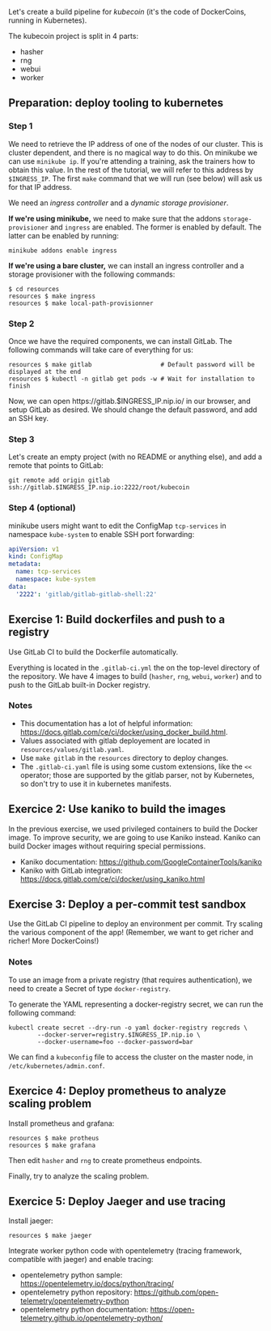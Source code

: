 Let's create a build pipeline for *kubecoin*
(it's the code of DockerCoins, running in Kubernetes).

The kubecoin project is split in 4 parts:

* hasher
* rng
* webui
* worker

## Preparation: deploy tooling to kubernetes

### Step 1

We need to retrieve the IP address of one of the nodes of our cluster. This is cluster dependent,
and there is no magical way to do this. On minikube we can use `minikube ip`.
If you're attending a training, ask the trainers how to obtain this value.
In the rest of the tutorial, we will refer to this address by `$INGRESS_IP`.
The first `make` command that we will run (see below) will ask us for that IP address.

We need an *ingress controller* and a *dynamic storage provisioner*.

**If we're using minikube,** we need to make sure that the addons `storage-provisioner` and `ingress` are enabled. The former is enabled by default. The latter can be enabled by running:

```shell
minikube addons enable ingress
```

**If we're using a bare cluster,** we can install an ingress controller
and a storage provisioner with the following commands:

```shell
$ cd resources
resources $ make ingress
resources $ make local-path-provisionner
```

### Step 2

Once we have the required components, we can install GitLab.
The following commands will take care of everything for us:

```shell
resources $ make gitlab                   # Default password will be displayed at the end
resources $ kubectl -n gitlab get pods -w # Wait for installation to finish
```

Now, we can open https://gitlab.$INGRESS_IP.nip.io/ in our browser, and setup GitLab as desired. We should change the default password, and add an SSH key.

### Step 3

Let's create an empty project (with no README or anything else), and add a remote that points to GitLab:

```shell
git remote add origin gitlab ssh://gitlab.$INGRESS_IP.nip.io:2222/root/kubecoin
```

### Step 4 (optional)

minikube users might want to edit the ConfigMap `tcp-services` in namespace `kube-system` to enable SSH port forwarding:

```yaml
apiVersion: v1
kind: ConfigMap
metadata:
  name: tcp-services
  namespace: kube-system
data:
  '2222': 'gitlab/gitlab-gitlab-shell:22'
```

## Exercise 1: Build dockerfiles and push to a registry

Use GitLab CI to build the Dockerfile automatically.

Everything is located in the `.gitlab-ci.yml` the on the top-level directory of
the repository. We have 4 images to build (`hasher`, `rng`, `webui`, `worker`)
and to push to the GitLab built-in Docker registry.

### Notes

- This documentation has a lot of helpful information: https://docs.gitlab.com/ce/ci/docker/using_docker_build.html.
- Values associated with gitlab deployement are located in `resources/values/gitlab.yaml`.
- Use `make gitlab` in the `resources` directory to deploy changes.
- The `.gitlab-ci.yaml` file is using some custom extensions, like the `<<` operator; those are supported by the gitlab parser, not by Kubernetes, so don't try to use it in kubernetes manifests.

## Exercice 2: Use kaniko to build the images

In the previous exercise, we used privileged containers to build
the Docker image. To improve security, we are going to use Kaniko instead.
Kaniko can build Docker images without requiring special permissions.

- Kaniko documentation: https://github.com/GoogleContainerTools/kaniko
- Kaniko with GitLab integration: https://docs.gitlab.com/ce/ci/docker/using_kaniko.html

## Exercise 3: Deploy a per-commit test sandbox

Use the GitLab CI pipeline to deploy an environment per commit.
Try scaling the various component of the app! (Remember, we want to get richer and richer! More DockerCoins!)

### Notes

To use an image from a private registry (that requires authentication),
we need to create a Secret of type `docker-registry`.

To generate the YAML representing a docker-registry secret, we can run the following command:

```shell
kubectl create secret --dry-run -o yaml docker-registry regcreds \
        --docker-server=registry.$INGRESS_IP.nip.io \
        --docker-username=foo --docker-password=bar
```

We can find a `kubeconfig` file to access the cluster on the master node, in `/etc/kubernetes/admin.conf`.

## Exercice 4: Deploy prometheus to analyze scaling problem

Install prometheus and grafana:

```shell
resources $ make protheus
resources $ make grafana
```

Then edit `hasher` and `rng` to create prometheus endpoints.

Finally, try to analyze the scaling problem.

## Exercice 5: Deploy Jaeger and use tracing

Install jaeger:

```shell
resources $ make jaeger
```

Integrate worker python code with opentelemetry (tracing framework, compatible with jaeger) and enable tracing:

- opentelemetry python sample: https://opentelemetry.io/docs/python/tracing/
- opentelemetry python repository: https://github.com/open-telemetry/opentelemetry-python
- opentelemetry python documentation: https://open-telemetry.github.io/opentelemetry-python/
